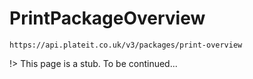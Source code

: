 # PrintPackageOverview

`https://api.plateit.co.uk/v3/packages/print-overview`

!> This page is a stub. To be continued...